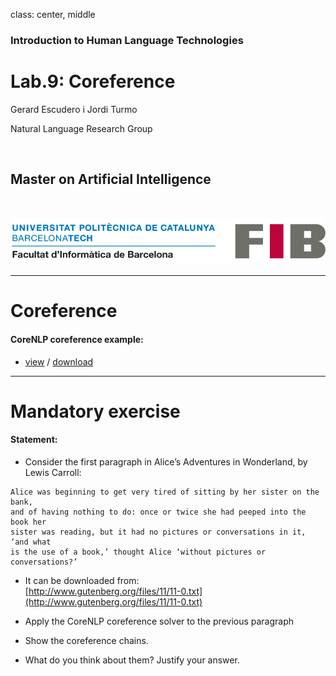 class: center, middle

### Introduction to Human Language Technologies

# Lab.9: Coreference

Gerard Escudero i Jordi Turmo

Natural Language Research Group

<br>

## Master on Artificial Intelligence

<br>

![:scale 75%](fib.png)

---
# Coreference

#### CoreNLP coreference example:

* [view](codes/coref.html) / [download](codes/coref.ipynb)

---

# Mandatory exercise

#### Statement:

* Consider the first paragraph in Alice’s Adventures in Wonderland, by Lewis Carroll:
```
Alice was beginning to get very tired of sitting by her sister on the bank, 
and of having nothing to do: once or twice she had peeped into the book her 
sister was reading, but it had no pictures or conversations in it, ‘and what 
is the use of a book,’ thought Alice ‘without pictures or conversations?’
```

* It can be downloaded from: <br>
[http://www.gutenberg.org/files/11/11-0.txt](http://www.gutenberg.org/files/11/11-0.txt)

* Apply the CoreNLP coreference solver to the previous paragraph

* Show the coreference chains. 

* What do you think about them? Justify your answer.



